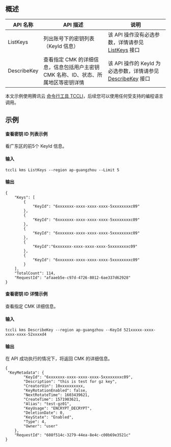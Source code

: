 ## 概述


| API 名称 | API 描述| 说明 |
|---------|---------|---------|
| ListKeys | 列出账号下的密钥列表（KeyId 信息）| 该 API 操作没有必选参数，详情请参见 [ListKeys](https://intl.cloud.tencent.com/document/product/1030/32184) 接口 |
| DescribeKey| 查看指定 CMK 的详细信息，信息包括用户主密钥 CMK 名称、ID、状态、所属地区等密钥详情 |该 API 操作的 KeyId 为必选参数，详情请参见 [DescribeKey](https://intl.cloud.tencent.com/document/product/1030/32197) 接口|



本文示例使用腾讯云 [命令行工具 TCCLI](https://intl.cloud.tencent.com/product/cli)，后续您可以使用任何受支持的编程语言调用。


## 示例
#### 查看密钥 ID 列表示例
看广东区的前5个 KeyId 信息。

#### 输入
```shell
tccli kms ListKeys --region ap-guangzhou --Limit 5
```



#### 输出
```shell
{
    "Keys": [
        {
            "KeyId": "6xxxxxxx-xxxx-xxxx-xxxx-5xxxxxxxxc09"
        },
        {
            "KeyId": "6xxxxxxx-xxxx-xxxx-xxxx-5xxxxxxxxc09"
        },
        {
            "KeyId": "6xxxxxxx-xxxx-xxxx-xxxx-5xxxxxxxxc09"
        },
        {
            "KeyId":"6xxxxxxx-xxxx-xxxx-xxxx-5xxxxxxxxc09"
        },
        {
            "KeyId": "6xxxxxxx-xxxx-xxxx-xxxx-5xxxxxxxxc09"
        }
    ],
    "TotalCount": 114,
    "RequestId": "afaaeb5e-c97d-4726-8012-6ae337d62928"
}
```



#### 查看密钥 ID 详情示例
查看指定 CMK 详细信息。

#### 输入
```shell
tccli kms DescribeKey --region ap-guangzhou --KeyId 521xxxxx-xxxx-xxxx-xxxx-52xxxxd4
```



#### 输出
在 API 成功执行的情况下，将返回 CMK 的详细信息。
```shell
{
 "KeyMetadata": {
        "KeyId": "6xxxxxxx-xxxx-xxxx-xxxx-5xxxxxxxxc09",
        "Description": "this is test for gz key",
        "CreatorUin": 10xxxxxxxxxx,
        "KeyRotationEnabled": false,
        "NextRotateTime": 1603439621,
        "CreateTime": 1571903621,
        "Alias": "test-gz01",
        "KeyUsage": "ENCRYPT_DECRYPT",
        "DeletionDate": 0,
        "KeyState": "Enabled",
        "Type": 4,
        "Owner": "user"
    },
    "RequestId": "608f514c-3279-44ea-8e4c-c00b69e3521c"
}
```

